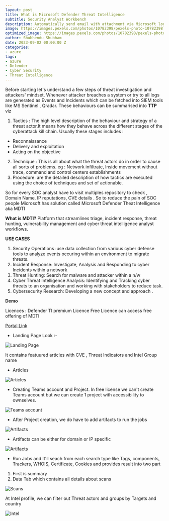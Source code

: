 ```yaml
---
layout: post
title: What is Microsoft Defender Threat Intelligence
subtitle: Security Analyst Workbench
description: Automatically send email with attachment via Microsoft logic apps and Blob storage 
image: https://images.pexels.com/photos/10782398/pexels-photo-10782398.jpeg?auto=compress&cs=tinysrgb&w=1260&h=750&dpr=1
optimized_image: https://images.pexels.com/photos/10782398/pexels-photo-10782398.jpeg?auto=compress&cs=tinysrgb&w=1260&h=750&dpr=1
author: Shubhendu Shubham
date: 2023-09-02 00:00:00 Z
categories:
- azure
tags:
- azure
- Defender
- Cyber Security
- Threat Intelligence
---
```


Before starting let's understand a few steps of threat investigation and attackers' mindset. Whenever attacker breaches a system or try to all logs are generated as Events and Incidents which can be fetched into SIEM tools like MS Sentinel , Qradar. These behaviours can be summarised into **TTP** viz 

1. Tactics : The high level description of the behaviour and strategy of a threat actor.It means how they behave across the different stages of the cyberattack kill chain. Usually these stages includes :
 * Reconnaissance
 * Delivery and exploitation
 * Acting on the objective 
2. Technique : This is all about what the threat actors do in order to cause all sorts of problems. eg : Network infiltrate, Inside movement without trace, command and control centers establishments
3. Procedure: are the detailed description of how tactics are executed using the choice of techniques and set of actionable.

So for every SOC analyst have to visit multiples repository to check , Domain Name, IP reputations, CVE details . So to reduce the pain of SOC people Microsoft has solution called Microsoft Defender Theat Intelligence aka MDTI

**What is MDTI?**
Platform that streamlines triage, incident response, threat hunting, vulnerability management and cyber threat intelligence analyst workflows.

**USE CASES**

1. Security Operations :use data collection from various cyber defense tools to analyze events occuring within an environment to migrate threats.
2. Incident Response: Investigate, Analysis and Responding to cyber Incidents within a network 
3. Threat Hunting: Search for malware and attacker within a n/w
4. Cyber Threat Intelligence Analysis: Identifying and Tracking cyber threats to an organisation and working with stakeholders to reduce task.
5. Cybersecurity Research: Developing a new concept and approach .

**Demo**

Licences : Defender TI premium Licence
Free Licence can access free offering of MDTI

[Portal Link](https://ti.defender.microsoft.com/)

*  Landing Page Look :-

![Landing Page](https://res.cloudinary.com/hugs4bugs/image/upload/v1693644280/Azure/MDTI/Web_capture_2-9-2023_104139_ti.defender.microsoft.com_uuwo99.jpg)

It contains featuured articles with CVE , Threat Indicators and Intel Group name 

*  Articles 

![Articles](https://res.cloudinary.com/hugs4bugs/image/upload/v1693657867/Azure/MDTI/2_mlcljt.jpg)

*  Creating Teams account and Project. In free license we can't create Teams account but we can create 1 project with accessibility to ownselves.

![Teams account](https://res.cloudinary.com/hugs4bugs/image/upload/v1693657998/Azure/MDTI/3_dwm5f5.jpg)

*  After Project creation, we do have to add artifacts to run the jobs

![Artifacts](https://res.cloudinary.com/hugs4bugs/image/upload/v1693658491/Azure/MDTI/4_kefh7u.jpg)

* Artifacts can be either for domain or IP specific 

![Artifacts](https://res.cloudinary.com/hugs4bugs/image/upload/v1693658719/Azure/MDTI/5_qrmyk2.jpg)

* Run Jobs and It'll seach from each search type like Tags, components, Trackers, WHOIS, Certificate, Cookies and provides result into two part 

1. First is summary 
2. Data Tab which contains all details about scans 

![Scans](https://res.cloudinary.com/hugs4bugs/image/upload/v1693659085/Azure/MDTI/6_ud8med.jpg)

At Intel profile, we can filter out Threat actors and groups by Targets and country  

![Intel](https://res.cloudinary.com/hugs4bugs/image/upload/v1693659234/Azure/MDTI/7_dju2wa.jpg)